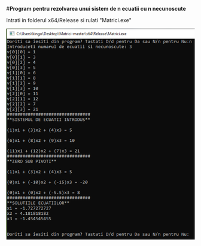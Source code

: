 #**Program pentru rezolvarea unui sistem de n ecuatii cu n necunoscute**

Intrati in folderul x64/Release si rulati "Matrici.exe"

![](Imagini/Exemplu_Program_Matrici.PNG)


